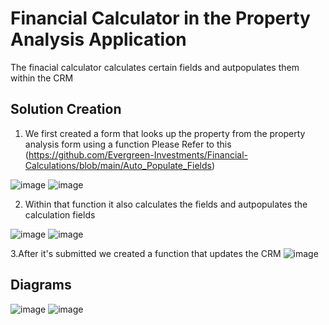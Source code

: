 # Financial Calculator in the Property Analysis Application 

The finacial calculator calculates certain fields and autpopulates them within the CRM

## Solution Creation
1. We first created a form that looks up the property from the property analysis form using a function
Please Refer to this (https://github.com/Evergreen-Investments/Financial-Calculations/blob/main/Auto_Populate_Fields)

![image](https://user-images.githubusercontent.com/124835926/222195816-f9397fda-bfc4-4b0b-9f8d-459a2c957f58.png)
![image](https://user-images.githubusercontent.com/124835926/222196642-df889df6-a136-4c76-aad3-9e69114bb7c6.png)

2. Within that function it also calculates the fields and autpopulates the calculation fields

![image](https://user-images.githubusercontent.com/124835926/222196785-d35077ec-8b2b-4b3f-a755-c32bdf51f16a.png)
![image](https://user-images.githubusercontent.com/124835926/217661572-f643a7c4-f320-4b5b-8dac-94f7d6562d54.png)

3.After it's submitted we created a function that updates the CRM 
![image](https://user-images.githubusercontent.com/124835926/222197183-fcf1ea71-d544-4b29-90c3-b4d4cf2fb653.png)

## Diagrams
![image](https://user-images.githubusercontent.com/124835926/222197348-4e4345c7-dee7-4b3c-8778-b48abf006c9a.png)
![image](https://user-images.githubusercontent.com/124835926/222197466-5d7634f1-e18c-45d5-8521-38966a9513e3.png)
